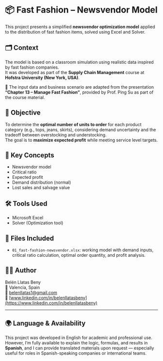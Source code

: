 # 📦 Fast Fashion – Newsvendor Model

This project presents a simplified **newsvendor optimization model** applied to the distribution of fast fashion items, solved using Excel and Solver.

## 🗂️ Context

The model is based on a classroom simulation using realistic data inspired by fast fashion companies.  
It was developed as part of the **Supply Chain Management** course at **Hofstra University (New York, USA)**.

🧾 The input data and business scenario are adapted from the presentation **“Chapter 13 – Manage Fast Fashion”**, provided by Prof. Ping Su as part of the course material.

## 🎯 Objective

To determine the **optimal number of units to order** for each product category (e.g., tops, jeans, skirts), considering demand uncertainty and the tradeoff between overstocking and understocking.  
The goal is to **maximize expected profit** while meeting service level targets.

## 🧠 Key Concepts

- Newsvendor model  
- Critical ratio  
- Expected profit  
- Demand distribution (normal)  
- Lost sales and salvage value

## 🛠️ Tools Used

- Microsoft Excel  
- Solver (Optimization tool)

## 📁 Files Included

- `01_fast-fashion-newsvendor.xlsx`: working model with demand inputs, critical ratio calculation, optimal order quantity, and profit analysis.

## 👩‍💻 Author

Belén Llatas Beny  
📍 Valencia, Spain  
📧 belenllatas1@gmail.com  
🔗 [www.linkedin.com/in/belenllatasbeny](https://www.linkedin.com/in/belenllatasbeny)

---

## 🌍 Language & Availability

This project was developed in English for academic and professional use.  
However, I’m fully available to explain the logic, formulas, and results in **Spanish**, and I can provide translated materials upon request — especially useful for roles in Spanish-speaking companies or international teams.
